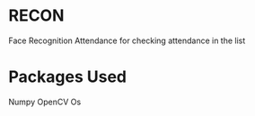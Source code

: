 # RECON
Face Recognition Attendance for checking attendance in the list

# Packages Used
Numpy
OpenCV
Os
